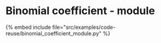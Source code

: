 # Binomial coefficient - module


{% embed include file="src/examples/code-reuse/binomial_coefficient_module.py" %}
